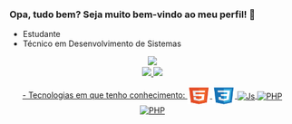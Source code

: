 ### Opa, tudo bem? Seja muito bem-vindo ao meu perfil! 👋

- Estudante
- Técnico em Desenvolvimento de Sistemas
<div align ="center">
  <a href="https://github.com/pedrojesus44">
<img src="https://media.tenor.com/QWZAInP_zn4AAAAC/the-breakfast-club-brian-johnson.gif" height="470em">
</div>

<div align="center">
  <a href="https://github.com/pedrojesus44">
  <img height="180em" src="https://github-readme-stats.vercel.app/api?username=pedrojesus44&show_icons=true&theme=radical&include_all_commits=true&count_private=true"/>
  <img height="180em" src="https://github-readme-stats.vercel.app/api/top-langs/?username=pedrojesus44&layout=compact&langs_count=7&theme=radical"/>
</div>
<div style="text-align: center;">
  <div style="display: inline_block;"><br>
    - Tecnologias em que tenho conhecimento: 
    <img align="center" alt="Pedro-HTML" height="30" width="40" src="https://raw.githubusercontent.com/devicons/devicon/master/icons/html5/html5-original.svg">
    <img align="center" alt="Pedro-CSS" height="30" width="40" src="https://raw.githubusercontent.com/devicons/devicon/master/icons/css3/css3-original.svg">
    <img align="center" alt="Js" height="30" width="40" img src="https://cdn.jsdelivr.net/gh/devicons/devicon/icons/javascript/javascript-original.svg" />
    <img align="center" alt="PHP" height="30" width="40" <img src="https://cdn.jsdelivr.net/gh/devicons/devicon/icons/php/php-original.svg" />
    <img align="center" alt="PHP" height="30" width="40" <img src="https://cdn.jsdelivr.net/gh/devicons/devicon/icons/mysql/mysql-original.svg" />
  </div>
</div>
